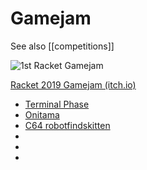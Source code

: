 # Gamejam

See also [[competitions]]

![1st Racket Gamejam](https://img.itch.zone/aW1nLzI1ODExMDQucG5n/original/2c6kLR.png)


[Racket 2019 Gamejam (itch.io)](https://itch.io/jam/racket-2019-gamejam)
* [Terminal Phase](https://cwebber.itch.io/terminal-phase)
* [Onitama](https://dcsw.itch.io/onitama)
* [C64 robotfindskitten](https://pezi-pink.itch.io/c64-robotfindskitten)
* []()
* []()
* []()
